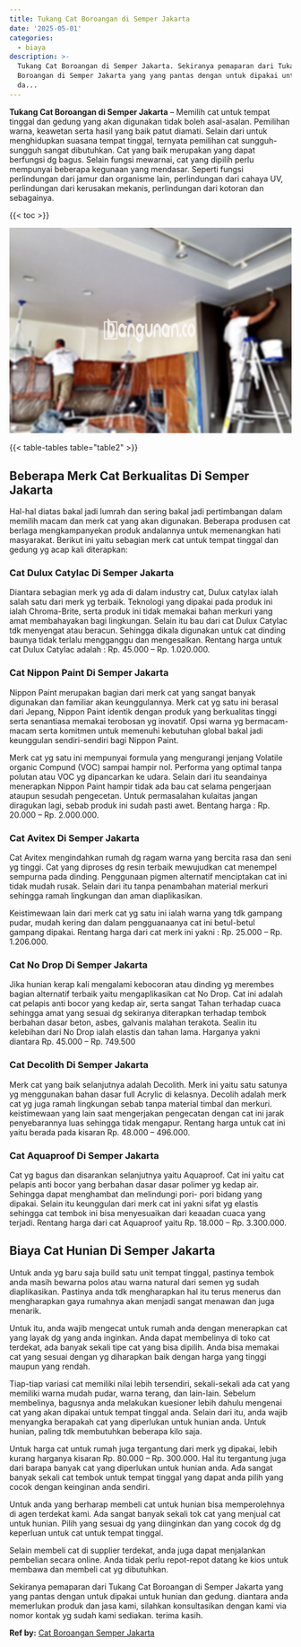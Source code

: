 ```yaml
---
title: Tukang Cat Boroangan di Semper Jakarta
date: '2025-05-01'
categories:
  - biaya
description: >-
  Tukang Cat Boroangan di Semper Jakarta. Sekiranya pemaparan dari Tukang Cat
  Boroangan di Semper Jakarta yang yang pantas dengan untuk dipakai untuk hunian
  da...
---
```


**Tukang Cat Boroangan di Semper Jakarta** – Memilih cat untuk tempat tinggal dan gedung yang akan digunakan tidak boleh asal-asalan. Pemilihan warna, keawetan serta hasil yang baik patut diamati. Selain dari untuk menghidupkan suasana tempat tinggal, ternyata pemilihan cat sungguh-sungguh sangat dibutuhkan. Cat yang baik merupakan yang dapat berfungsi dg bagus. Selain fungsi mewarnai, cat yang dipilih perlu mempunyai beberapa kegunaan yang mendasar. Seperti fungsi perlindungan dari jamur dan organisme lain, perlindungan dari cahaya UV, perlindungan dari kerusakan mekanis, perlindungan dari kotoran dan sebagainya.

{{< toc >}}

![Tukang Cat Boroangan di Semper Jakarta](/images/jasa-cat-murah27.png)

{{< table-tables table="table2" >}}

## Beberapa Merk Cat Berkualitas Di Semper Jakarta

Hal-hal diatas bakal jadi lumrah dan sering bakal jadi pertimbangan dalam memilih macam dan merk cat yang akan digunakan. Beberapa produsen cat berlaga mengkampanyekan produk andalannya untuk memenangkan hati masyarakat. Berikut ini yaitu sebagian merk cat untuk tempat tinggal dan gedung yg acap kali diterapkan:

### Cat Dulux Catylac Di Semper Jakarta

Diantara sebagian merk yg ada di dalam industry cat, Dulux catylax ialah salah satu dari merk yg terbaik. Teknologi yang dipakai pada produk ini ialah Chroma-Brite, serta produk ini tidak memakai bahan merkuri yang amat membahayakan bagi lingkungan. Selain itu bau dari cat Dulux Catylac tdk menyengat atau beracun. Sehingga dikala digunakan untuk cat dinding baunya tidak terlalu mengganggu dan mengesalkan. Rentang harga untuk cat Dulux Catylac adalah : Rp. 45.000 – Rp. 1.020.000.

### Cat Nippon Paint Di Semper Jakarta

Nippon Paint merupakan bagian dari merk cat yang sangat banyak digunakan dan familiar akan keunggulannya. Merk cat yg satu ini berasal dari Jepang, Nippon Paint identik dengan produk yang berkualitas tinggi serta senantiasa memakai terobosan yg inovatif. Opsi warna yg bermacam-macam serta komitmen untuk memenuhi kebutuhan global bakal jadi keunggulan sendiri-sendiri bagi Nippon Paint.

Merk cat yg satu ini mempunyai formula yang mengurangi jenjang Volatile organic Compund (VOC) sampai hampir nol. Performa yang optimal tanpa polutan atau VOC yg dipancarkan ke udara. Selain dari itu seandainya menerapkan Nippon Paint hampir tidak ada bau cat selama pengerjaan ataupun sesudah pengecetan. Untuk permasalahan kulaitas jangan diragukan lagi, sebab produk ini sudah pasti awet. Bentang harga : Rp. 20.000 – Rp. 2.000.000.

### Cat Avitex Di Semper Jakarta

Cat Avitex mengindahkan rumah dg ragam warna yang bercita rasa dan seni yg tinggi. Cat yang diproses dg resin terbaik mewujudkan cat menempel sempurna pada dinding. Penggunaan pigmen alternatif menciptakan cat ini tidak mudah rusak. Selain dari itu tanpa penambahan material merkuri sehingga ramah lingkungan dan aman diaplikasikan.

Keistimewaan lain dari merk cat yg satu ini ialah warna yang tdk gampang pudar, mudah kering dan dalam pengguanaanya cat ini betul-betul gampang dipakai. Rentang harga dari cat merk ini yakni : Rp. 25.000 – Rp. 1.206.000.

### Cat No Drop Di Semper Jakarta

Jika hunian kerap kali mengalami kebocoran atau dinding yg merembes bagian alternatif terbaik yaitu mengaplikasikan cat No Drop. Cat ini adalah cat pelapis anti bocor yang kedap air, serta sangat Tahan terhadap cuaca sehingga amat yang sesuai dg sekiranya diterapkan terhadap tembok berbahan dasar beton, asbes, galvanis malahan terakota. Sealin itu kelebihan dari No Drop ialah elastis dan tahan lama. Harganya yakni diantara Rp. 45.000 – Rp. 749.500

### Cat Decolith Di Semper Jakarta

Merk cat yang baik selanjutnya adalah Decolith. Merk ini yaitu satu satunya yg menggunakan bahan dasar full Acrylic di kelasnya. Decolih adalah merk cat yg juga ramah lingkungan sebab tanpa material timbal dan merkuri. keistimewaan yang lain saat mengerjakan pengecatan dengan cat ini jarak penyebarannya luas sehingga tidak mengapur. Rentang harga untuk cat ini yaitu berada pada kisaran Rp. 48.000 – 496.000.

### Cat Aquaproof Di Semper Jakarta

Cat yg bagus dan disarankan selanjutnya yaitu Aquaproof. Cat ini yaitu cat pelapis anti bocor yang berbahan dasar dasar polimer yg kedap air. Sehingga dapat menghambat dan melindungi pori- pori bidang yang dipakai. Selain itu keunggulan dari merk cat ini yakni sifat yg elastis sehingga cat tembok ini bisa menyesuaikan dari keaadan cuaca yang terjadi. Rentang harga dari cat Aquaproof yaitu Rp. 18.000 – Rp. 3.300.000.

## Biaya Cat Hunian Di Semper Jakarta

Untuk anda yg baru saja build satu unit tempat tinggal, pastinya tembok anda masih bewarna polos atau warna natural dari semen yg sudah diaplikasikan. Pastinya anda tdk mengharapkan hal itu terus menerus dan mengharapkan gaya rumahnya akan menjadi sangat menawan dan juga menarik.

Untuk itu, anda wajib mengecat untuk rumah anda dengan menerapkan cat yang layak dg yang anda inginkan. Anda dapat membelinya di toko cat terdekat, ada banyak sekali tipe cat yang bisa dipilih. Anda bisa memakai cat yang sesuai dengan yg diharapkan baik dengan harga yang tinggi maupun yang rendah.

Tiap-tiap variasi cat memiliki nilai lebih tersendiri, sekali-sekali ada cat yang memiliki warna mudah pudar, warna terang, dan lain-lain. Sebelum membelinya, bagusnya anda melakukan kuesioner lebih dahulu mengenai cat yang akan dipakai untuk tempat tinggal anda. Selain dari itu, anda wajib menyangka berapakah cat yang diperlukan untuk hunian anda. Untuk hunian, paling tdk membutuhkan beberapa kilo saja.

Untuk harga cat untuk rumah juga tergantung dari merk yg dipakai, lebih kurang harganya kisaran Rp. 80.000 – Rp. 300.000. Hal itu tergantung juga dari barapa banyak cat yang diperlukan untuk hunian anda. Ada sangat banyak sekali cat tembok untuk tempat tinggal yang dapat anda pilih yang cocok dengan keinginan anda sendiri.

Untuk anda yang berharap membeli cat untuk hunian bisa memperolehnya di agen terdekat kami. Ada sangat banyak sekali tok cat yang menjual cat untuk hunian. Pilih yang sesuai dg yang diinginkan dan yang cocok dg dg keperluan untuk cat untuk tempat tinggal.

Selain membeli cat di supplier terdekat, anda juga dapat menjalankan pembelian secara online. Anda tidak perlu repot-repot datang ke kios untuk membawa dan membeli cat yg dibutuhkan.

Sekiranya pemaparan dari Tukang Cat Boroangan di Semper Jakarta yang yang pantas dengan untuk dipakai untuk hunian dan gedung. diantara anda memerlukan produk dan jasa kami, silahkan konsultasikan dengan kami via nomor kontak yg sudah kami sediakan. terima kasih.

**Ref by:** [Cat Boroangan Semper Jakarta](https://id.wikipedia.org/wiki/Cat)
